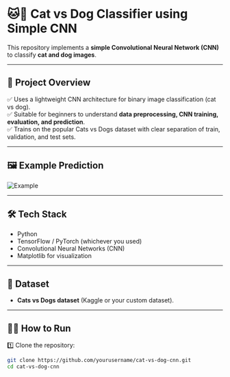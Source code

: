 # 🐱🐶 Cat vs Dog Classifier using Simple CNN

This repository implements a **simple Convolutional Neural Network (CNN)** to classify **cat and dog images**.

---

## 🚀 Project Overview

✅ Uses a lightweight CNN architecture for binary image classification (cat vs dog).  
✅ Suitable for beginners to understand **data preprocessing, CNN training, evaluation, and prediction**.  
✅ Trains on the popular Cats vs Dogs dataset with clear separation of train, validation, and test sets.

---

## 🖼️ Example Prediction

![Example](https://github.com/yourusername/repo/raw/main/images/example_prediction.png)

---

## 🛠️ Tech Stack

- Python
- TensorFlow / PyTorch (whichever you used)
- Convolutional Neural Networks (CNN)
- Matplotlib for visualization

---

## 📂 Dataset

- **Cats vs Dogs dataset** (Kaggle or your custom dataset).

---

## 🧑‍💻 How to Run

1️⃣ Clone the repository:
```bash
git clone https://github.com/yourusername/cat-vs-dog-cnn.git
cd cat-vs-dog-cnn
